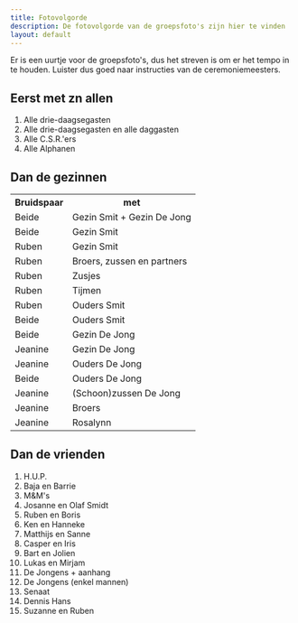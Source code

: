 ```yaml
---
title: Fotovolgorde
description: De fotovolgorde van de groepsfoto's zijn hier te vinden
layout: default
---
```


Er is een uurtje voor de groepsfoto's, dus het streven is om er het tempo in te houden. Luister dus goed naar instructies van de ceremoniemeesters.

## Eerst met zn allen
<ol>
    <li>Alle drie-daagsegasten</li>
    <li>Alle drie-daagsegasten en alle daggasten</li>
    <li>Alle C.S.R.'ers</li>
    <li>Alle Alphanen</li>
</ol>

## Dan de gezinnen
<table>
    <tr>
        <th>Bruidspaar</th>
        <th>met</th>
    </tr>
    <tr>
        <td>Beide</td>
        <td>Gezin Smit + Gezin De Jong</td>
    </tr>
    <tr>
        <td>Beide</td>
        <td>Gezin Smit</td>
    </tr>
    <tr>
        <td>Ruben</td>
        <td>Gezin Smit</td>
    </tr>
    <tr>
        <td>Ruben</td>
        <td>Broers, zussen en partners</td>
    </tr>
    <tr>
        <td>Ruben</td>
        <td>Zusjes</td>
    </tr>
    <tr>
        <td>Ruben</td>
        <td>Tijmen</td>
    </tr>
    <tr>
        <td>Ruben</td>
        <td>Ouders Smit</td>
    </tr>
    <tr>
        <td>Beide</td>
        <td>Ouders Smit</td>
    </tr>
    <tr>
        <td>Beide</td>
        <td>Gezin De Jong</td>
    </tr>
    <tr>
        <td>Jeanine</td>
        <td>Gezin De Jong</td>
    </tr>
    <tr>
        <td>Jeanine</td>
        <td>Ouders De Jong</td>
    </tr>
    <tr>
        <td>Beide</td>
        <td>Ouders De Jong</td>
    </tr>
    <tr>
        <td>Jeanine</td>
        <td>(Schoon)zussen De Jong</td>
    </tr>
    <tr>
        <td>Jeanine</td>
        <td>Broers</td>
    </tr>
    <tr>
        <td>Jeanine</td>
        <td>Rosalynn</td>
    </tr>
</table>

## Dan de vrienden
<ol>
    <li>H.U.P.</li>
    <li>Baja en Barrie</li>
    <li>M&M's</li>
    <li>Josanne en Olaf Smidt</li>
    <li>Ruben en Boris</li>
    <li>Ken en Hanneke</li>
    <li>Matthijs en Sanne</li>
    <li>Casper en Iris</li>
    <li>Bart en Jolien</li>
    <li>Lukas en Mirjam</li>
    <li>De Jongens + aanhang</li>
    <li>De Jongens (enkel mannen)</li>
    <li>Senaat</li>
    <li>Dennis Hans</li>
    <li>Suzanne en Ruben</li>
</ol>
